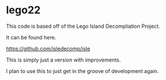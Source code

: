 # lego22
This code is based off of the Lego Island Decompliation Project.

It can be found here.

https://github.com/isledecomp/isle

This is simply just a version with improvements.

I plan to use this to just get in the groove of development again.